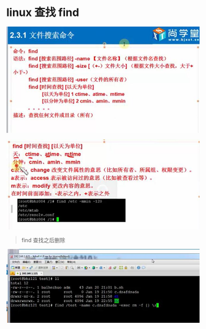 # linux 查找 find

![linux find](../images/find.jpg)

![linux find](../images/find-2.jpg)


> find 查找之后删除

![linux find](../images/find-3.jpg)